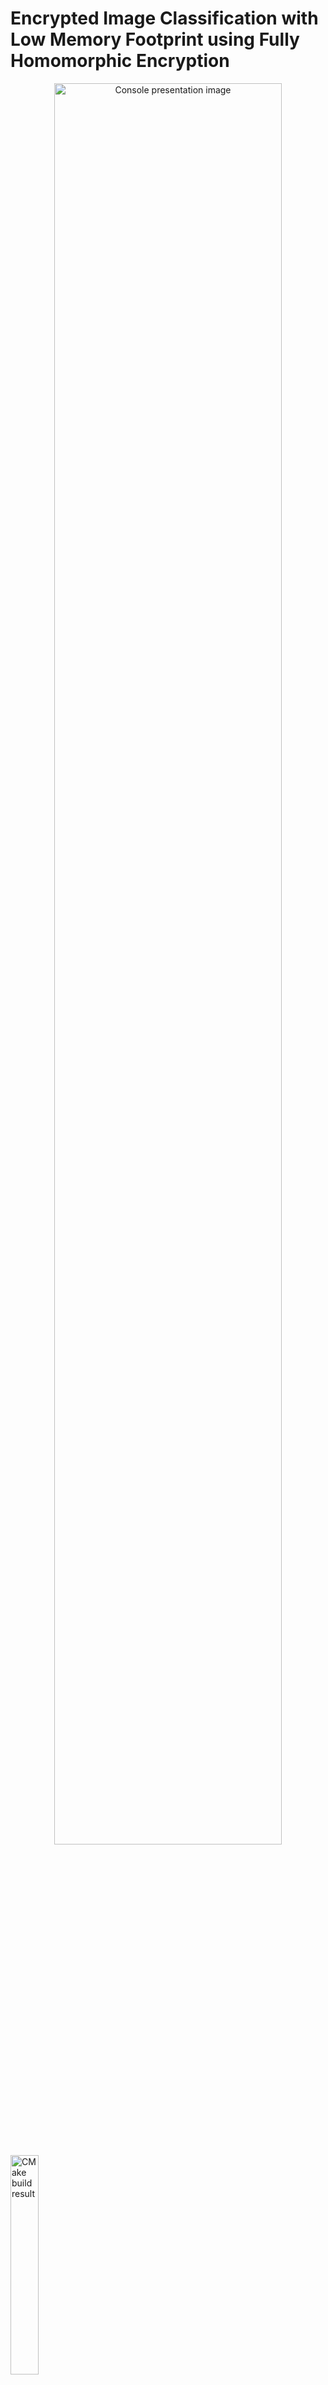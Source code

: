 # Encrypted Image Classification with Low Memory Footprint using Fully Homomorphic Encryption
<center>
<img src="imgs/console.png" alt="Console presentation image" width=85% >
</center>

<img src="https://github.com/narger-ef/LowMemoryFHEResNet20/actions/workflows/cmake-multi-platform.yml/badge.svg" alt="CMake build result" width=30% >

---

This repository contains a OpenFHE-based project that implements an encrypted version of the ResNet20 model, used to classify encrypted CIFAR-10 images.

The reference paper for this work is [Encrypted Image Classification with Low Memory Footprint using Fully Homomorphic Encryption](https://doi.org/10.1142/S0129065724500254). A preprint is going to be uploaded here soon.

The key idea behind this work is to propose a solution to run a CNN in relative small time ($<5$ minutes on my MacBook M1 Pro with 16GB RAM) and, moreover, to use a small amount of memory. 

De Castro et al. [6] showed that memory is currently the main bottleneck to be addressed in FHE circuits, although most of the works do not consider it as a metric when building FHE solutions.

Existing works use a lot of memory ([4]: $\approx$ 100GB, [5]: $\approx$ 500GB), while this implementation uses less than 16GB, making it usable by normal users.

## Technical details

The circuit is based on the RNS-CKKS implementation [1] in OpenFHE [2].
We propose an approach to convolutions called _Optimized Vector Encoding_, which enabled to evaluate a convolution using only five Automorphism Keys, needed to rotate the values of the ciphertext. These are the heaviest objects in memory, therefore by minimizing the use of these keys, it is possible to reduce the memory footprint of the application.

Experiments show that it is possible to evaluate the circuit in less than 5 minutes (in [3] it requires more than 6 minutes) and by using a small amount of RAM, from 10GB to 15GB, depending on the desired precision and speed.



## Architecture

The program simulates a server-client interaction in which the server is assumed to be honest-but-curious. 

Both client and server agree on a pair public-secrey key that is based on Ring Learning With Errors (RLWE) [3]: a post-quantum hard problem defined as follows:

Given a polynomial ring $\mathcal{R} = Z[X]/(X^N + 1)$ and small Gaussian distribution $\chi$:

* Secret key: $s \gets \chi$ is a polynomial with random coefficients in $\mathcal{R}$
* Public key: $(a, b)$, where $a$ is a random polynomial in $\mathcal{R}$, and $b = a \cdot s + e$, with $e \gets \chi$

The idea is to use $b$, which, without the secret key $s$ would look like a random element, to encrypt the image.

1) The client encrypts the image using the public key.

<img src="imgs/arch1.png" alt="Architecture description 1" width=45%>


2) The server performs computations on it (following the definition of Fully Homomorphic Encryption)

<img src="imgs/arch2.png" alt="Architecture description 2" width=45%>


3) The server returns an encrypted vector containing the output of the last fully connected layer. The client is able to decrypt it and see the result

<img src="imgs/arch3.png" alt="Architecture description 3" width=45%>

4) The client finds the index of the maximum value and, using a dictionary, find the classified label

<img src="imgs/arch4.png" alt="Architecture description 4" width=45%>


## How to run

### Prerequisites
Linux or Mac operative system, with at least 16GB of RAM.

In order to run the program, you need to install:
- `cmake`
- `g++` or `clang`
- `OpenFHE` ([how to install OpenFHE](https://openfhe-development.readthedocs.io/en/latest/sphinx_rsts/intro/installation/installation.html)), this work has been tested on v1.0.4

### 1) Build the project

Setup the project using this command:
```
mkdir build
cmake -B "build" -S LowMemoryFHEResNet20
```
Then build it using
```
cmake --build "build" --target
```

### 2) Execute the project

After building, go to the created `build` folder:

```
cd build
```
and run it with the following command:
```
./LowMemoryFHEResNet20
```

### 3) Custom arguments

- `generate_keys`, type `int`, a value in `[1, 2, 3, 4]`
- `load_keys`, type: `int` a value in `[1, 2, 3, 4]`
- `input`, type: `string`, the filename of a custom image. **MUST** be a three channel RGB 32x32 image either in `.jpg` or in `.png` format
- `verbose` a value in `[-1, 0, 1, 2]`, the first shows no information, the last shows a lot of messages
- `plain`: added when the user wants the plain result too. Note: enabling this option means that a Python script will be executed after the encrypted inference. This script requires the following modules: `torch`, `torchvision`, `PIL`, `numpy`.

#### Some examples 

The first execution should be launched with the `generate_keys` argument, using the preferred set of parameters. Check the paper to see the differences between them. For instance, we choose the set of parameters defined in the first experiment:
```
./LowMemoryFHEResNet20 generate_keys 1
```
This command create the required keys and stores them in a new folder called `keys_exp1`, in the root folder of the project.

The default command creates a new context and classifies the default image in `inputs/luis.png`. We can, however, use custom arguments.
We can use a set of serialized context and keys with the argument `load_keys` as follows:

```
./LowMemoryFHEResNet20 load_keys 1
```
This command loads context and keys from the folder `keys_exp1`, located in the root folder of the project, and runs an inference on the default image.
Then, in order to load a custom image, we use the argument `input` as follows:

```
./LowMemoryFHEResNet20 load_keys 1 input "inputs/vale.jpg"
```
Even for this argument, the starting position will be the root of the project.
We can also compare the result with the plain version of the model, using the `plain` keyword:

```
./LowMemoryFHEResNet20 load_keys 1 input "inputs/vale.jpg" plain
```

This command will launch a Python script at the end of the encrypted comptations, giving the plain output (which will differ from the encrypted one according to the parameters, check the paper for the precision values of each set of parameters).
Notice that `plain` requires a few things in order to be used:

- `python3`
- `torch`
- `torchvision`
- `PIL`
- `numpy`

## Interpreting the output
The output of the encrypted model is a vector consisting of 10 elements. In order to interpret it, it is enough to find the index of the maximum element. A sample output could be:

```
output = [-2.633, -1.091,  6.063, -4.093, -0.5967, 7.252, -2.156, -1.085, -0.9119, -0.7291]
```
In this case, the maximum value is at position 5. Just translate it using the following dictionary (from ResNet20 pretrained on CIFAR-10):

| Index of max 	| Class      	|
|--------------	|------------	|
| 0            	| Airplane   	|
| 1            	| Automobile 	|
| 2            	| Bird       	|
| 3            	| Cat        	|
| 4            	| Deer       	|
| 5            	| Dog        	|
| 6            	| Frog       	|
| 7            	| Horse      	|
| 8            	| Ship       	|
| 9            	| Truck      	|

In the sample output, the input image was my dog Vale:

> <img src="imgs/vale.png" alt="ResNet dog input image" width=20%>

---

Another output could be

```
output = [-0.719, -4.19, -0.252, 12.04, -4.979, 4.413, -0.5173, -1.038, -2.229, -2.504]
```

In this case, the index of max is 3, which is nice, since the input image was Luis, my brother's cat:

> <img src="imgs/luis.png" alt="ResNet cat input image" width=20%>

So it was correct!

## Comparing to the plain model

In the `notebook` folder, it is possible to find different useful notebooks that can be used in order to compute the precision of a computation, with respect to the plain model, in details for each layer. 

## Authors

- Lorenzo Rovida (`lorenzo.rovida@unimib.it`)
- Alberto Leporati (`alberto.leporati@unimib.it`)

Made with <3  at [Bicocca Security Lab](https://www.bislab.unimib.it), at University of Milan-Bicocca.

<img src="imgs/lab_logo.png" alt="BisLab logo" width=20%>


### Declaration

This is a proof of concept and, even though parameters are created with $\lambda \geq 128$ security bits (according to [Homomorphic Encryption Standards](https://homomorphicencryption.org/standard)), this circuit is intended for educational purposes only.


## Bibliography

[1] Kim, A., Papadimitriou, A., & Polyakov, Y. (2022). 
Approximate Homomorphic Encryption with Reduced Approximation Error. In: Galbraith, S.D. (eds) Topics in Cryptology – CT-RSA 2022. CT-RSA 2022. Lecture Notes in Computer Science, vol 13161. Springer, Cham.

[2] Al Badawi, A., Bates, J., Bergamaschi, F., Cousins, D. B., Erabelli, S., Genise, N., Halevi, S., Hunt, H., Kim, A., Lee, Y., Liu, Z., Micciancio, D., Quah, I., Polyakov, Y., R.V., S., Rohloff, K., Saylor, J., Suponitsky, D., Triplett, M., Zucca, V. (2022). *OpenFHE: Open-Source Fully Homomorphic Encryption Library*. Proceedings of the 10th Workshop on Encrypted Computing & Applied Homomorphic Cryptography, 53–63.

[3] Lyubashevsky, V., Peikert, C., & Regev, O. (2010). *On Ideal Lattices and Learning with Errors over Rings*. In: Gilbert, H. (eds) Advances in Cryptology – EUROCRYPT 2010. EUROCRYPT 2010. Lecture Notes in Computer Science, vol 6110. Springer, Berlin, Heidelberg.

[4] Kim, D., & Guyot, C. (2023). *Optimized Privacy-Preserving CNN Inference With Fully Homomorphic Encryption*. In IEEE Transactions on Information Forensics and Security, vol. 18, pp. 2175-2187.

[5] Lee, E., Lee, J. W., Lee, J., Kim, Y. S., Kim, Y., No, J. S., & Choi, W. (2022, June). *Low-complexity deep convolutional neural networks on fully homomorphic encryption using multiplexed parallel convolutions*. In International Conference on Machine Learning (pp. 12403-12422). PMLR.

[6] De Castro, L., Agrawal, R., Yazicigil, R., Chandrakasan, A., Vaikuntanathan, V., Juvekar, C., & Joshi, A. (2021). Does Fully Homomorphic Encryption Need Compute Acceleration?
